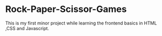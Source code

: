 # Rock-Paper-Scissor-Games
This is my first minor project while learning the frontend basics in HTML ,CSS and Javascript.
